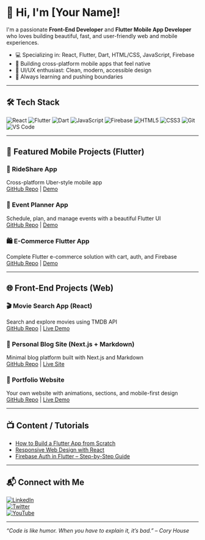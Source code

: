 # 👋 Hi, I'm [Your Name]!

I'm a passionate **Front-End Developer** and **Flutter Mobile App Developer** who loves building beautiful, fast, and user-friendly web and mobile experiences.

- 💻 Specializing in: React, Flutter, Dart, HTML/CSS, JavaScript, Firebase
- 📱 Building cross-platform mobile apps that feel native
- 🎨 UI/UX enthusiast: Clean, modern, accessible design
- 🚀 Always learning and pushing boundaries

---

## 🛠️ Tech Stack

![React](https://img.shields.io/badge/-React-61DAFB?logo=react&logoColor=white&style=flat)
![Flutter](https://img.shields.io/badge/-Flutter-02569B?logo=flutter&logoColor=white&style=flat)
![Dart](https://img.shields.io/badge/-Dart-0175C2?logo=dart&logoColor=white&style=flat)
![JavaScript](https://img.shields.io/badge/-JavaScript-F7DF1E?logo=javascript&logoColor=black&style=flat)
![Firebase](https://img.shields.io/badge/-Firebase-FFCA28?logo=firebase&logoColor=black&style=flat)
![HTML5](https://img.shields.io/badge/-HTML5-E34F26?logo=html5&logoColor=white&style=flat)
![CSS3](https://img.shields.io/badge/-CSS3-1572B6?logo=css3&logoColor=white&style=flat)
![Git](https://img.shields.io/badge/-Git-F05032?logo=git&logoColor=white&style=flat)
![VS Code](https://img.shields.io/badge/-VSCode-007ACC?logo=visual-studio-code&logoColor=white&style=flat)

---

## 📱 Featured Mobile Projects (Flutter)

### 🚗 RideShare App  
Cross-platform Uber-style mobile app  
[GitHub Repo](#) | [Demo](#)

### 📅 Event Planner App  
Schedule, plan, and manage events with a beautiful Flutter UI  
[GitHub Repo](#) | [Demo](#)

### 🛍️ E-Commerce Flutter App  
Complete Flutter e-commerce solution with cart, auth, and Firebase  
[GitHub Repo](#) | [Demo](#)

---

## 🌐 Front-End Projects (Web)

### 🎬 Movie Search App (React)  
Search and explore movies using TMDB API  
[GitHub Repo](#) | [Live Demo](#)

### 📝 Personal Blog Site (Next.js + Markdown)  
Minimal blog platform built with Next.js and Markdown  
[GitHub Repo](#) | [Live Site](#)

### 🎨 Portfolio Website  
Your own website with animations, sections, and mobile-first design  
[GitHub Repo](#) | [Live Demo](#)

---

## 📺 Content / Tutorials

- [How to Build a Flutter App from Scratch](#)
- [Responsive Web Design with React](#)
- [Firebase Auth in Flutter – Step-by-Step Guide](#)

---

## 📬 Connect with Me

[![LinkedIn](https://img.shields.io/badge/-LinkedIn-0077B5?logo=linkedin&logoColor=white&style=flat)](https://linkedin.com/in/yourprofile)  
[![Twitter](https://img.shields.io/badge/-Twitter-1DA1F2?logo=twitter&logoColor=white&style=flat)](https://twitter.com/yourhandle)  
[![YouTube](https://img.shields.io/badge/-YouTube-FF0000?logo=youtube&logoColor=white&style=flat)](https://youtube.com/yourchannel)

---

_“Code is like humor. When you have to explain it, it’s bad.” – Cory House_

